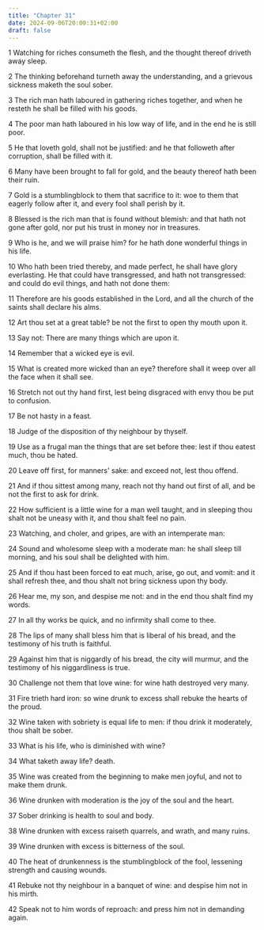 ```yaml
---
title: "Chapter 31"
date: 2024-09-06T20:00:31+02:00
draft: false
---
```



1 Watching for riches consumeth the flesh, and the thought thereof driveth away sleep.

2 The thinking beforehand turneth away the understanding, and a grievous sickness maketh the soul sober.

3 The rich man hath laboured in gathering riches together, and when he resteth he shall be filled with his goods.

4 The poor man hath laboured in his low way of life, and in the end he is still poor.

5 He that loveth gold, shall not be justified: and he that followeth after corruption, shall be filled with it.

6 Many have been brought to fall for gold, and the beauty thereof hath been their ruin.

7 Gold is a stumblingblock to them that sacrifice to it: woe to them that eagerly follow after it, and every fool shall perish by it.

8 Blessed is the rich man that is found without blemish: and that hath not gone after gold, nor put his trust in money nor in treasures.

9 Who is he, and we will praise him? for he hath done wonderful things in his life.

10 Who hath been tried thereby, and made perfect, he shall have glory everlasting. He that could have transgressed, and hath not transgressed: and could do evil things, and hath not done them:

11 Therefore are his goods established in the Lord, and all the church of the saints shall declare his alms.

12 Art thou set at a great table? be not the first to open thy mouth upon it.

13 Say not: There are many things which are upon it.

14 Remember that a wicked eye is evil.

15 What is created more wicked than an eye? therefore shall it weep over all the face when it shall see.

16 Stretch not out thy hand first, lest being disgraced with envy thou be put to confusion.

17 Be not hasty in a feast.

18 Judge of the disposition of thy neighbour by thyself.

19 Use as a frugal man the things that are set before thee: lest if thou eatest much, thou be hated.

20 Leave off first, for manners' sake: and exceed not, lest thou offend.

21 And if thou sittest among many, reach not thy hand out first of all, and be not the first to ask for drink.

22 How sufficient is a little wine for a man well taught, and in sleeping thou shalt not be uneasy with it, and thou shalt feel no pain.

23 Watching, and choler, and gripes, are with an intemperate man:

24 Sound and wholesome sleep with a moderate man: he shall sleep till morning, and his soul shall be delighted with him.

25 And if thou hast been forced to eat much, arise, go out, and vomit: and it shall refresh thee, and thou shalt not bring sickness upon thy body.

26 Hear me, my son, and despise me not: and in the end thou shalt find my words.

27 In all thy works be quick, and no infirmity shall come to thee.

28 The lips of many shall bless him that is liberal of his bread, and the testimony of his truth is faithful.

29 Against him that is niggardly of his bread, the city will murmur, and the testimony of his niggardliness is true.

30 Challenge not them that love wine: for wine hath destroyed very many.

31 Fire trieth hard iron: so wine drunk to excess shall rebuke the hearts of the proud.

32 Wine taken with sobriety is equal life to men: if thou drink it moderately, thou shalt be sober.

33 What is his life, who is diminished with wine?

34 What taketh away life? death.

35 Wine was created from the beginning to make men joyful, and not to make them drunk.

36 Wine drunken with moderation is the joy of the soul and the heart.

37 Sober drinking is health to soul and body.

38 Wine drunken with excess raiseth quarrels, and wrath, and many ruins.

39 Wine drunken with excess is bitterness of the soul.

40 The heat of drunkenness is the stumblingblock of the fool, lessening strength and causing wounds.

41 Rebuke not thy neighbour in a banquet of wine: and despise him not in his mirth.

42 Speak not to him words of reproach: and press him not in demanding again.

